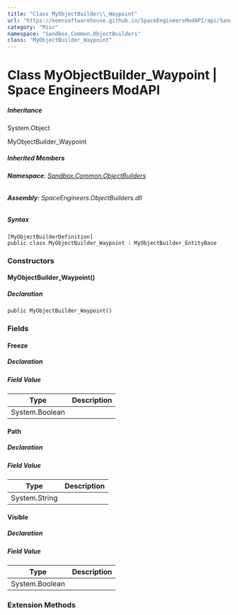 ```yaml
---
title: "Class MyObjectBuilder\\_Waypoint"
url: "https://keensoftwarehouse.github.io/SpaceEngineersModAPI/api/Sandbox.Common.ObjectBuilders.MyObjectBuilder_Waypoint.html"
category: "Misc"
namespace: "Sandbox.Common.ObjectBuilders"
class: "MyObjectBuilder_Waypoint"
---
```


# Class MyObjectBuilder\_Waypoint | Space Engineers ModAPI

##### Inheritance

System.Object

MyObjectBuilder\_Waypoint

##### Inherited Members

###### **Namespace**: [Sandbox.Common.ObjectBuilders](https://keensoftwarehouse.github.io/SpaceEngineersModAPI/api/Sandbox.Common.ObjectBuilders.html)

###### **Assembly**: SpaceEngineers.ObjectBuilders.dll

##### Syntax

```
[MyObjectBuilderDefinition]
public class MyObjectBuilder_Waypoint : MyObjectBuilder_EntityBase
```

### [](#constructors)Constructors

#### [](#Sandbox_Common_ObjectBuilders_MyObjectBuilder_Waypoint__ctor)MyObjectBuilder\_Waypoint()

##### Declaration

```
public MyObjectBuilder_Waypoint()
```

### [](#fields)Fields

#### [](#Sandbox_Common_ObjectBuilders_MyObjectBuilder_Waypoint_Freeze)Freeze

##### Declaration

##### Field Value

| Type | Description |
| --- | --- |
| System.Boolean |     |

#### [](#Sandbox_Common_ObjectBuilders_MyObjectBuilder_Waypoint_Path)Path

##### Declaration

##### Field Value

| Type | Description |
| --- | --- |
| System.String |     |

#### [](#Sandbox_Common_ObjectBuilders_MyObjectBuilder_Waypoint_Visible)Visible

##### Declaration

##### Field Value

| Type | Description |
| --- | --- |
| System.Boolean |     |

### [](#extensionmethods)Extension Methods
